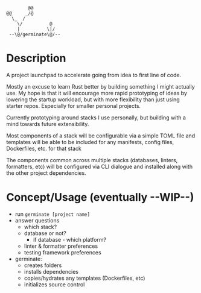 ```
        @@
@@     _/@
  \_  /
    \/          @
    |          \|/
 --\@/germinate\@/--
```

# Description

A project launchpad to accelerate going from idea to first line of code. 

Mostly an excuse to learn Rust better by building something I might actually use. 
My hope is that it will encourage more rapid prototyping of ideas by lowering the startup workload, but with more flexibility than just using starter repos. Especially for smaller personal projects. 

Currently prototyping around stacks I use personally, but building with a mind towards future extensibility. 

Most components of a stack will be configurable via a simple TOML file and templates will be able to be included for any manifests, config files, Dockerfiles, etc. for that stack

The components common across multiple stacks (databases, linters, formatters, etc) will be configured via CLI dialogue and installed along with the other project dependencies. 

# Concept/Usage (eventually --WIP--)
- run `germinate [project name]`
- answer questions
  - which stack? 
  - database or not?
    - if database - which platform?
  - linter & formatter preferences
  - testing framework preferences
- germinate:
   - creates folders
   - installs dependencies
   - copies/hydrates any templates (Dockerfiles, etc)
   - initializes source control

